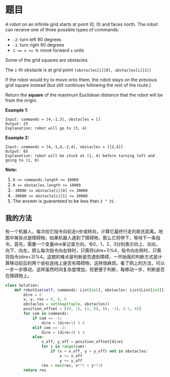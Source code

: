 # 题目

A robot on an infinite grid starts at point (0, 0) and faces north. The robot can receive one of three possible types of commands:

- `-2`: turn left 90 degrees
- `-1`: turn right 90 degrees
- `1 <= x <= 9`: move forward `x` units

Some of the grid squares are obstacles. 

The `i`-th obstacle is at grid point `(obstacles[i][0], obstacles[i][1])`

If the robot would try to move onto them, the robot stays on the previous grid square instead (but still continues following the rest of the route.)

Return the **square** of the maximum Euclidean distance that the robot will be from the origin.

 

**Example 1:**

```
Input: commands = [4,-1,3], obstacles = []
Output: 25
Explanation: robot will go to (3, 4)
```

**Example 2:**

```
Input: commands = [4,-1,4,-2,4], obstacles = [[2,4]]
Output: 65
Explanation: robot will be stuck at (1, 4) before turning left and going to (1, 8)
```

 

**Note:**

1. `0 <= commands.length <= 10000`
2. `0 <= obstacles.length <= 10000`
3. `-30000 <= obstacle[i][0] <= 30000`
4. `-30000 <= obstacle[i][1] <= 30000`
5. The answer is guaranteed to be less than `2 ^ 31`.

## 我的方法

有一个机器人，每次给它指令向前走n步或转向，计算它最终行走的欧氏距离。地图中某些点是障碍物，如果机器人遇到了障碍物，那么它将停下，等待下一条指令。首先，需要一个变量dire来记录方向，令0，1，2，3分别表示向上、向右、向下、向左，那么每次指令向右转时，只需将(dire+1)%4，指令向左转时，只需将指令(dire+3)%4。这题的难点是判断是否遇到障碍，一开始我的判断方式是计算移动前后的两个坐标连线上是否有障碍物，这样很麻烦。看了网上的方法，可以一步一步移动，这样虽然时间复杂度增加，但更便于判断，每移动一步，判断是否在障碍物上。

```python
class Solution:
    def robotSim(self, commands: List[int], obstacles: List[List[int]]) -> int:
        dire = 0
        x, y, res = 0, 0, 0
        obstacles = set(map(tuple, obstacles))
        position_offset = [(0, 1), (1, 0), (0, -1), (-1, 0)]
        for com in commands:
            if com == -1:
                dire = (dire+1) % 4
            elif com == -2:
                dire = (dire+3) % 4
            else:
                x_off, y_off = position_offset[dire]
                for i in range(com):
                    if (x + x_off, y + y_off) not in obstacles:
                        x += x_off
                        y += y_off
                res = max(res, x**2 + y**2)
        return res                          
```



